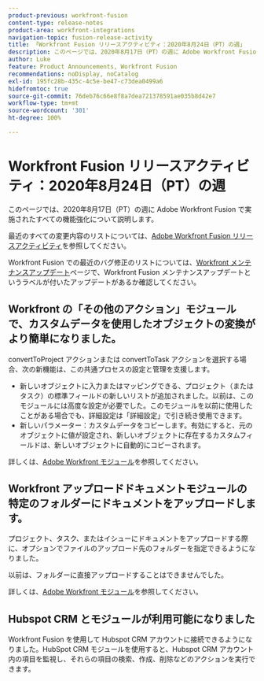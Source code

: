 ```yaml
---
product-previous: workfront-fusion
content-type: release-notes
product-area: workfront-integrations
navigation-topic: fusion-release-activity
title: 「Workfront Fusion リリースアクティビティ：2020年8月24日（PT）の週」
description: このページでは、2020年8月17日（PT）の週に Adobe Workfront Fusion で実施されたすべての機能強化について説明します。
author: Luke
feature: Product Announcements, Workfront Fusion
recommendations: noDisplay, noCatalog
exl-id: 195fc28b-435c-4c5e-be47-c73dea0499a6
hidefromtoc: true
source-git-commit: 76deb76c66e8f8a7dea721378591ae035b8d42e7
workflow-type: tm+mt
source-wordcount: '301'
ht-degree: 100%

---
```


# Workfront Fusion リリースアクティビティ：2020年8月24日（PT）の週

このページでは、2020年8月17日（PT）の週に Adobe Workfront Fusion で実施されたすべての機能強化について説明します。

最近のすべての変更内容のリストについては、[Adobe Workfront Fusion リリースアクティビティ](../../../../../product-announcements/product-releases/fusion-release-activity/fusion-release-activity.md)を参照してください。

Workfront Fusion での最近のバグ修正のリストについては、[Workfront メンテナンスアップデート](https://experienceleague.adobe.com/docs/workfront-known-issues/releases/current-updates.html?lang=ja)ページで、Workfront Fusion メンテナンスアップデートというラベルが付いたアップデートがあるか確認してください。

## Workfront の「その他のアクション」モジュールで、カスタムデータを使用したオブジェクトの変換がより簡単になりました。

convertToProject アクションまたは convertToTask アクションを選択する場合、次の新機能は、この共通プロセスの設定と管理を支援します。

* 新しいオブジェクトに入力またはマッピングできる、プロジェクト（またはタスク）の標準フィールドの新しいリストが追加されました。以前は、このモジュールには高度な設定が必要でした。このモジュールを以前に使用したことがある場合でも、詳細設定は「詳細設定」で引き続き使用できます。
* 新しいパラメーター：カスタムデータをコピーします。有効にすると、元のオブジェクトに値が設定され、新しいオブジェクトに存在するカスタムフィールドは、新しいオブジェクトに自動的にコピーされます。

詳しくは、[Adobe Workfront モジュール](../../../../../workfront-fusion/apps-and-their-modules/workfront-modules.md)を参照してください。

## Workfront アップロードドキュメントモジュールの特定のフォルダーにドキュメントをアップロードします。

プロジェクト、タスク、またはイシューにドキュメントをアップロードする際に、オプションでファイルのアップロード先のフォルダーを指定できるようになりました。

以前は、フォルダーに直接アップロードすることはできませんでした。

詳しくは、[Adobe Workfront モジュール](../../../../../workfront-fusion/apps-and-their-modules/workfront-modules.md)を参照してください。

## Hubspot CRM とモジュールが利用可能になりました

Workfront Fusion を使用して Hubspot CRM アカウントに接続できるようになりました。HubSpot CRM モジュールを使用すると、Hubspot CRM アカウント内の項目を監視し、それらの項目の検索、作成、削除などのアクションを実行できます。
